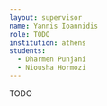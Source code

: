 ```yaml
---
layout: supervisor
name: Yannis Ioannidis
role: TODO
institution: athens
students:
  - Dharmen Punjani
  - Niousha Hormozi
---
```

TODO
